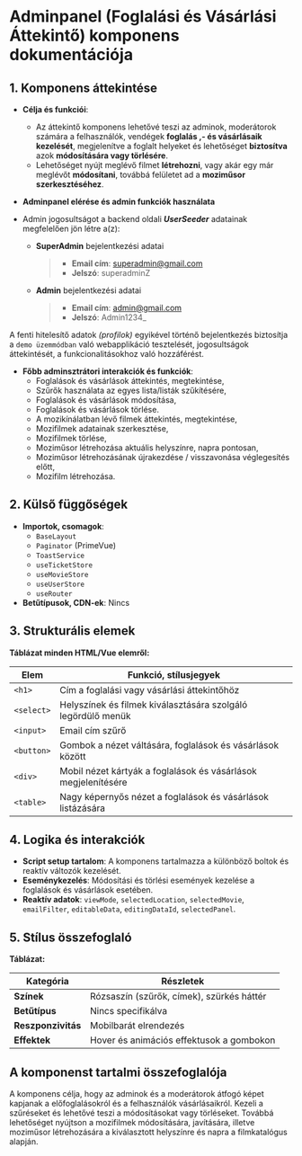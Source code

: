 # **Adminpanel (Foglalási és Vásárlási Áttekintő) komponens dokumentációja**

## **1. Komponens áttekintése**
- **Célja és funkciói**: 
    - Az áttekintő komponens lehetővé teszi az adminok, moderátorok számára a felhasználók, vendégek **foglalás ,- és vásárlásaik** **kezelését**, megjelenítve a foglalt helyeket és lehetőséget **biztosítva** azok **módosítására vagy törlésére**.
    - Lehetőséget nyújt meglévő filmet **létrehozni**, vagy akár egy már meglévőt **módosítani**, továbbá felületet ad a **moziműsor szerkesztéséhez**.

- **Adminpanel elérése és admin funkciók használata**
- Admin jogosultságot a backend oldali ***UserSeeder*** adatainak megfelelően jön létre a(z):
  
  - **SuperAdmin** bejelentkezési adatai
    > - **Email cím**: superadmin@gmail.com
    > - **Jelszó**: superadminZ
  
  - **Admin** bejelentkezési adatai
    > - **Email cím**: admin@gmail.com
    > - **Jelszó**: Admin1234_

A fenti hitelesítő adatok *(profilok)* egyikével történő bejelentkezés biztosítja a `demo üzemmódban` való webapplikáció tesztelését, jogosultságok áttekintését, a funkcionalitásokhoz való hozzáférést.

- **Főbb adminsztrátori interakciók és funkciók**:
  - Foglalások és vásárlások áttekintés, megtekintése,
  - Szűrők használata az egyes lista/listák szűkítésére,
  - Foglalások és vásárlások módosítása,
  - Foglalások és vásárlások törlése.
  - A mozikínálatban lévő filmek áttekintés, megtekintése,
  - Mozifilmek adatainak szerkesztése,
  - Mozifilmek törlése,
  - Moziműsor létrehozása aktuális helyszínre, napra pontosan,
  - Moziműsor létrehozásának újrakezdése / visszavonása véglegesítés előtt,
  - Mozifilm létrehozása.

## **2. Külső függőségek**
- **Importok, csomagok**:
  - `BaseLayout`
  - `Paginator` (PrimeVue)
  - `ToastService`
  - `useTicketStore`
  - `useMovieStore`
  - `useUserStore`
  - `useRouter`
- **Betűtípusok, CDN-ek**: Nincs

## **3. Strukturális elemek**
**Táblázat minden HTML/Vue elemről:**

| **Elem**   | **Funkció, stílusjegyek**                                      |
| ---------- | -------------------------------------------------------------- |
| `<h1>`     | Cím a foglalási vagy vásárlási áttekintőhöz                    |
| `<select>` | Helyszínek és filmek kiválasztására szolgáló legördülő menük   |
| `<input>`  | Email cím szűrő                                                |
| `<button>` | Gombok a nézet váltására, foglalások és vásárlások között      |
| `<div>`    | Mobil nézet kártyák a foglalások és vásárlások megjelenítésére |
| `<table>`  | Nagy képernyős nézet a foglalások és vásárlások listázására    |

## **4. Logika és interakciók**
- **Script setup tartalom**: A komponens tartalmazza a különböző boltok és reaktív változók kezelését.
- **Eseménykezelés**: Módosítási és törlési események kezelése a foglalások és vásárlások esetében.
- **Reaktív adatok**: `viewMode`, `selectedLocation`, `selectedMovie`, `emailFilter`, `editableData`, `editingDataId`, `selectedPanel`.

## **5. Stílus összefoglaló**
**Táblázat:**

| **Kategória**      | **Részletek**                             |
| ------------------ | ----------------------------------------- |
| **Színek**         | Rózsaszín (szűrők, címek), szürkés háttér |
| **Betűtípus**      | Nincs specifikálva                        |
| **Reszponzivitás** | Mobilbarát elrendezés                     |
| **Effektek**       | Hover és animációs effektusok a gombokon  |

## **A komponenst tartalmi összefoglalója**
A komponens célja, hogy az adminok és a moderátorok átfogó képet kapjanak a előfoglalásokról és a felhasználók vásárlásaikról. Kezeli a szűréseket és lehetővé teszi a módosításokat vagy törléseket. Továbbá lehetőséget nyújtson a mozifilmek módosítására, javítására, illetve moziműsor létrehozására a kiválasztott helyszínre és napra a filmkatalógus alapján.
